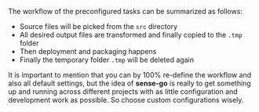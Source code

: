 The workflow of the preconfigured tasks can be summarized as follows:

- Source files will be picked from the `src` directory
- All desired output files are transformed and finally copied to the `.tmp` folder
- Then deployment and packaging happens
- Finally the temporary folder `.tmp` will be deleted again

It is important to mention that you can by 100% re-define the workflow and also all default settings, but the idea of **sense-go** is really to get something up and running across different projects with as little configuration and development work as possible. So choose custom configurations wisely.
